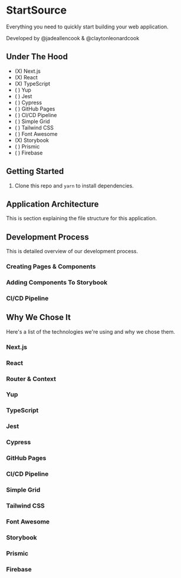 # StartSource

Everything you need to quickly start building your web application.

Developed by @jadeallencook & @claytonleonardcook

## Under The Hood

- (X) Next.js
- (X) React
- (X) TypeScript
- ( ) Yup
- ( ) Jest
- ( ) Cypress
- ( ) GitHub Pages
- ( ) CI/CD Pipeline
- ( ) Simple Grid
- ( ) Tailwind CSS
- ( ) Font Awesome
- (X) Storybook
- ( ) Prismic
- ( ) Firebase

## Getting Started

1. Clone this repo and `yarn` to install dependencies. 

## Application Architecture

This is section explaining the file structure for this application.

## Development Process

This is detailed overview of our development process.

### Creating Pages & Components

### Adding Components To Storybook

### CI/CD Pipeline

## Why We Chose It

Here's a list of the technologies we're using and why we chose them. 

### Next.js

### React

### Router & Context

### Yup

### TypeScript

### Jest

### Cypress

### GitHub Pages

### CI/CD Pipeline

### Simple Grid

### Tailwind CSS

### Font Awesome

### Storybook

### Prismic

### Firebase